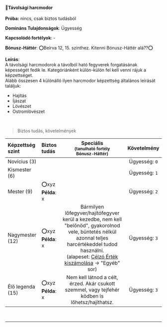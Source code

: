 #### 🔴Távolsági harcmodor

**Próba:** nincs, csak biztos tudásból

**Domináns Tulajdonságok**: Ügyesség

**Kapcsolódó fortélyok**: -

**Bónusz-Háttér**: ⭕Beírva 12, 15. szinthez. Kitenni Bónusz-Háttér alá??⭕

**Leírás**:\
A távolsági harcmodorok a távolból ható fegyverek forgatásának képességét fedik le. Kategóriánként külön-külön fel kell venni rájuk a képzettséget.\
Alább összesen 4 különálló ilyen harcmodor képzettség általános leírását találjuk:
- Hajítás
- Íjászat
- Lövészet
- Ostromlövészet

<br />

> Biztos tudás, követelmények

| Képzettség szint | Biztos tudás              |                                          Speciális <br /> <sub>(tanulható fortély<br />Bónusz-Háttér)</sub>                                          |  Követelmény  |
|:---------------- |:------------------------- |:----------------------------------------------------------------------------------------------------------------------------------------------------:|:-------------:|
| Novícius (3)     |                           |                                                                                                                                                      | Ügyesség: `0` |
| Kismester (6)    |                           |                                                                                                                                                      | Ügyesség: `1` |
| Mester (9)       | ⭕xyz <br /> **Példa**: x |                                                                                                                                                      | Ügyesség: `2` |
| Nagymester (12)  | ⭕xyz <br /> **Példa**: x |                                           Bármilyen lőfegyver/hajítófegyver kerül a kezedbe, nem kell "belőnöd", gyakorolnod vele, büntetés nélkül azonnal teljes harcértékeddel tudod használni.<br>(alapeset: [Célzó Érték kiszámolása](../070_tavolsagi_harc.md) → "Egyéb" sor)                                           | Ügyesség: `3` |
| Élő legenda (15) | ⭕xyz <br /> **Példa**: x | Nem kell látnod a célt, érzed. Akár csukott szemmel, vagy tejfehér ködben is lőhetsz/hajíthatsz. | Ügyesség: `3` |

<br />

---
